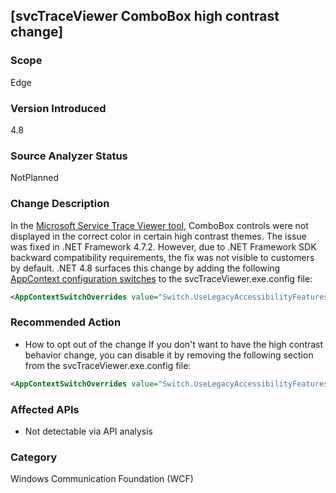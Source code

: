 
## [svcTraceViewer ComboBox high contrast change]

### Scope
Edge

### Version Introduced
4.8
### Source Analyzer Status
NotPlanned

### Change Description
In the [Microsoft Service Trace Viewer tool](~/docs/framework/wcf/service-trace-viewer-tool-svctraceviewer-exe.md), ComboBox controls were not displayed in the correct color in certain high contrast themes. The issue was fixed in .NET Framework 4.7.2. However, due to .NET Framework SDK backward compatibility requirements, the fix was not visible to customers by default. .NET 4.8 surfaces this change by adding the following [AppContext configuration switches](~/docs/framework/configure-apps/file-schema/runtime/appcontextswitchoverrides-element.md) to the svcTraceViewer.exe.config file:
```xml
<AppContextSwitchOverrides value="Switch.UseLegacyAccessibilityFeatures=false;Switch.UseLegacyAccessibilityFeatures.2=false" />
```

### Recommended Action
   - How to opt out of the change
  If you don't want to have the high contrast behavior change, you can disable it by removing the following section from the svcTraceViewer.exe.config file:
```xml
<AppContextSwitchOverrides value="Switch.UseLegacyAccessibilityFeatures=false;Switch.UseLegacyAccessibilityFeatures.2=false" />
```

### Affected APIs
* Not detectable via API analysis

### Category
Windows Communication Foundation (WCF)
<!--
    ### Original Bug
    Bug link goes here
-->


